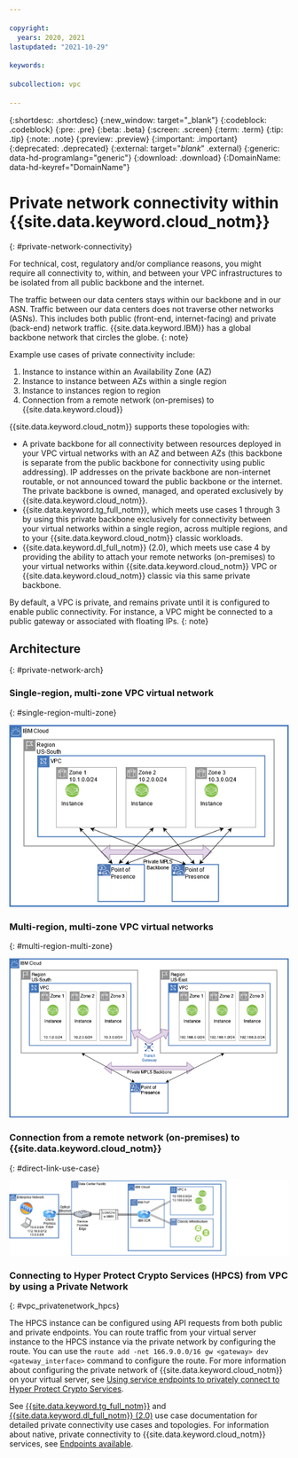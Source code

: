 ```yaml
---

copyright:
  years: 2020, 2021
lastupdated: "2021-10-29"

keywords:  

subcollection: vpc

---
```


{:shortdesc: .shortdesc}
{:new_window: target="_blank"}
{:codeblock: .codeblock}
{:pre: .pre}
{:beta: .beta}
{:screen: .screen}
{:term: .term}
{:tip: .tip}
{:note: .note}
{:preview: .preview}
{:important: .important}
{:deprecated: .deprecated}
{:external: target="_blank_" .external}
{:generic: data-hd-programlang="generic"}
{:download: .download}
{:DomainName: data-hd-keyref="DomainName"}


# Private network connectivity within {{site.data.keyword.cloud_notm}}
{: #private-network-connectivity}

For technical, cost, regulatory and/or compliance reasons, you might require all connectivity to, within, and between your VPC infrastructures to be isolated from all public backbone and the internet.

The traffic between our data centers stays within our backbone and in our ASN. Traffic between our data centers does not traverse other networks (ASNs). This includes both public (front-end, internet-facing) and private (back-end) network traffic. {{site.data.keyword.IBM}} has a global backbone network that circles the globe.
{: note}

Example use cases of private connectivity include:

1. Instance to instance within an Availability Zone (AZ)
1. Instance to instance between AZs within a single region
1. Instance to instances region to region
1. Connection from a remote network (on-premises) to {{site.data.keyword.cloud}}


{{site.data.keyword.cloud_notm}} supports these topologies with:

* A private backbone for all connectivity between resources deployed in your VPC virtual networks with an AZ and between AZs (this backbone is separate from the public backbone for connectivity using public addressing). IP addresses on the private backbone are non-internet routable, or not announced toward the public backbone or the internet. The private backbone is owned, managed, and operated exclusively by {{site.data.keyword.cloud_notm}}.
* {{site.data.keyword.tg_full_notm}}, which meets use cases 1 through 3 by using this private backbone exclusively for connectivity between your virtual networks within a single region, across multiple regions, and to your {{site.data.keyword.cloud_notm}} classic workloads.
* {{site.data.keyword.dl_full_notm}} (2.0), which meets use case 4 by providing the ability to attach your remote networks (on-premises) to your virtual networks within {{site.data.keyword.cloud_notm}} VPC or {{site.data.keyword.cloud_notm}} classic via this same private backbone.

By default, a VPC is private, and remains private until it is configured to enable public connectivity. For instance, a VPC might be connected to a public gateway or associated with floating IPs.
{: note}

## Architecture
{: #private-network-arch}

### Single-region, multi-zone VPC virtual network
{: #single-region-multi-zone}

![Architecture of a single-region, multi-zone VPC virtual network](images/private-network-connectivity.png "Architecture of a single region, multi-zone VPC virtual network")

### Multi-region, multi-zone VPC virtual networks
{: #multi-region-multi-zone}

![Architecture of multi-region, multi-zone VPC virtual networks](images/private-network-connectivity2.png "Architecture of multi-region, multi-zone VPC virtual networks")

### Connection from a remote network (on-premises) to {{site.data.keyword.cloud_notm}}
{: #direct-link-use-case}

![Direct Link on-premises interconnect use case](images/direct-link-dedicated.png "Direct Link on-premises interconnect use case")


### Connecting to Hyper Protect Crypto Services (HPCS) from VPC by using a Private Network
{: #vpc_privatenetwork_hpcs}

The HPCS instance can be configured using API requests from both public and private endpoints. You can route traffic from your virtual server instance to the HPCS instance via the private network by configuring the route. You can use the `route add -net 166.9.0.0/16 gw <gateway> dev <gateway_interface>` command to configure the route. For more information about configuring the private network of {{site.data.keyword.cloud_notm}} on your virtual server, see [Using service endpoints to privately connect to Hyper Protect Crypto Services](/docs/hs-crypto?topic=hs-crypto-secure-connection#configure-network).

See [{{site.data.keyword.tg_full_notm}}](/docs/transit-gateway?topic=transit-gateway-about) and [{{site.data.keyword.dl_full_notm}} (2.0)](/docs/dl?topic=dl-get-started-with-ibm-cloud-dl) use case documentation for detailed private connectivity use cases and topologies. For information about native, private connectivity to {{site.data.keyword.cloud_notm}} services, see [Endpoints available](/docs/vpc?topic=vpc-service-endpoints-for-vpc).
